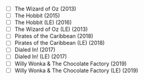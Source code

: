 - [ ] The Wizard of Oz (2013)
- [ ] The Hobbit (2015)
- [ ] The Hobbit (LE) (2016)
- [ ] The Wizard of Oz (LE) (2013)
- [ ] Pirates of the Caribbean (2018)
- [ ] Pirates of the Caribbean (LE) (2018)
- [ ] Dialed In! (2017)
- [ ] Dialed In! (LE) (2017)
- [ ] Willy Wonka & The Chocolate Factory (2019)
- [ ] Willy Wonka & The Chocolate Factory (LE) (2019)
